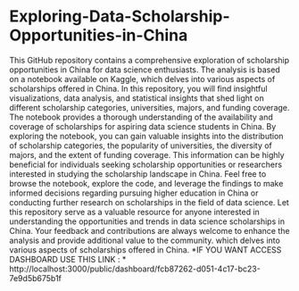 # Exploring-Data-Scholarship-Opportunities-in-China
This GitHub repository contains a comprehensive exploration of scholarship opportunities in China for data science enthusiasts. 
The analysis is based on a notebook available on Kaggle, which delves into various aspects of scholarships offered in China.
In this repository, you will find insightful visualizations, data analysis, and statistical insights that shed light on different scholarship categories, universities, majors, and funding coverage. 
The notebook provides a thorough understanding of the availability and coverage of scholarships for aspiring data science students in China.
By exploring the notebook, you can gain valuable insights into the distribution of scholarship categories, the popularity of universities, the diversity of majors, and the extent of funding coverage. 
This information can be highly beneficial for individuals seeking scholarship opportunities or researchers interested in studying the scholarship landscape in China.
Feel free to browse the notebook, explore the code, and leverage the findings to make informed decisions regarding pursuing higher education in China or conducting further research on scholarships in the field of data science.
Let this repository serve as a valuable resource for anyone interested in understanding the opportunities and trends in data science scholarships in China. 
Your feedback and contributions are always welcome to enhance the analysis and provide additional value to the community. 
which delves into various aspects of scholarships offered in China.
*IF YOU WANT ACCESS DASHBOARD USE THIS LINK : *
http://localhost:3000/public/dashboard/fcb87262-d051-4c17-bc23-7e9d5b675b1f
